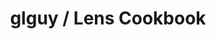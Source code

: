 ---
title: glguy / Lens Cookbook
url: https://gist.github.com/glguy/74960a3f1531b64a201b
authors:
- Eric Mertens
type: article
tags:
- lenses
doHaskell-type: blog post
dohaskell-year: 2014
---